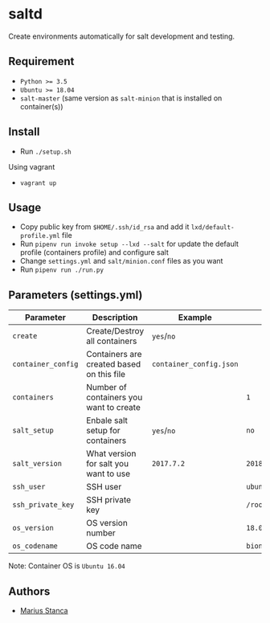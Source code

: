 # saltd

Create environments automatically for salt development and testing.

## Requirement

* `Python >= 3.5`
* `Ubuntu >= 18.04`
* `salt-master` (same version as `salt-minion` that is installed on container(s))

## Install

* Run `./setup.sh`

Using vagrant

* `vagrant up`

## Usage

* Copy public key from `$HOME/.ssh/id_rsa` and add it `lxd/default-profile.yml` file
* Run `pipenv run invoke setup --lxd --salt` for update the default profile (containers profile) and configure salt
* Change `settings.yml` and `salt/minion.conf` files as you want
* Run `pipenv run ./run.py`

## Parameters (settings.yml)

| Parameter | Description | Example | Default |
|-----------|-------------|---------|---------|
| `create` | Create/Destroy all containers | `yes`/`no` | |
| `container_config` | Containers are created based on this file | `container_config.json` | |
| `containers` | Number of containers you want to create | | `1` |
| `salt_setup` | Enbale salt setup for containers | `yes`/`no` | `no` |
| `salt_version` | What version for salt you want to use | `2017.7.2` | `2018.3.2` |
| `ssh_user` | SSH user | | `ubuntu` |
| `ssh_private_key` | SSH private key | | `/root/.ssh/id_rsa` |
| `os_version` | OS version number | | `18.04` |
| `os_codename` | OS code name | | `bionic` |

Note: Container OS is `Ubuntu 16.04`

## Authors

* [Marius Stanca](mailto:me@marius.xyz)
